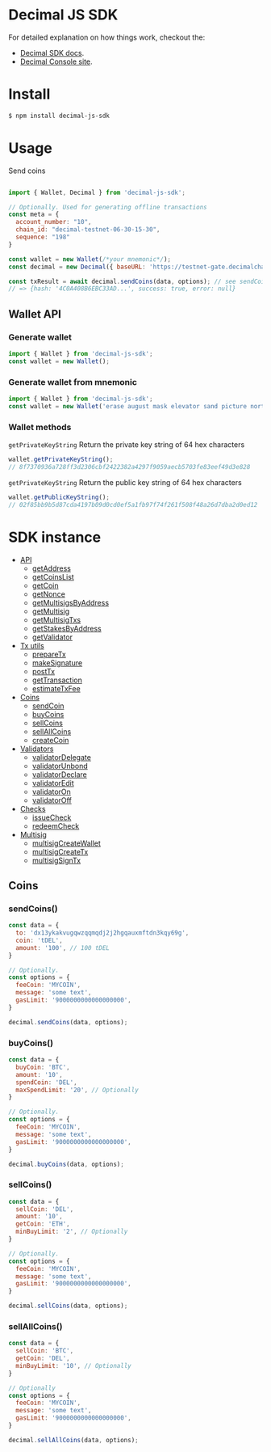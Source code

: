 # Decimal JS SDK

For detailed explanation on how things work, checkout the:

- [Decimal SDK docs](https://help.decimalchain.com/api-sdk/).
- [Decimal Console site](https://console.decimalchain.com/).

# Install

```bash
$ npm install decimal-js-sdk
```

# Usage

Send coins
```js

import { Wallet, Decimal } from 'decimal-js-sdk';

// Optionally. Used for generating offline transactions
const meta = {
  account_number: "10",
  chain_id: "decimal-testnet-06-30-15-30",
  sequence: "198"
}

const wallet = new Wallet(/*your mnemonic*/);
const decimal = new Decimal({ baseURL: 'https://testnet-gate.decimalchain.com/api/', wallet, meta })

const txResult = await decimal.sendCoins(data, options); // see sendCoins for details
// => {hash: '4C0A408B6EBC33AD...', success: true, error: null}
```

## Wallet API
### Generate wallet
```js
import { Wallet } from 'decimal-js-sdk';
const wallet = new Wallet();
```
### Generate wallet from mnemonic
```js
import { Wallet } from 'decimal-js-sdk';
const wallet = new Wallet('erase august mask elevator sand picture north there apple equal anchor target');
```
### Wallet methods
`getPrivateKeyString`
Return the private key string of 64 hex characters
```js
wallet.getPrivateKeyString();
// 8f7370936a728ff3d2306cbf2422382a4297f9059aecb5703fe83eef49d3e828
```
`getPrivateKeyString`
Return the public key string of 64 hex characters
```js
wallet.getPublicKeyString();
// 02f85bb9b5d87cda4197b09d0cd0ef5a1fb97f74f261f508f48a26d7dba2d0ed12
```

# SDK instance

- [API](#api)
  - [getAddress]()
  - [getCoinsList]()
  - [getCoin]()
  - [getNonce]()
  - [getMultisigsByAddress]()
  - [getMultisig]()
  - [getMultisigTxs]()
  - [getStakesByAddress]()
  - [getValidator]()
- [Tx utils]()
  - [prepareTx]()
  - [makeSignature]()
  - [postTx]()
  - [getTransaction]()
  - [estimateTxFee]()
- [Coins](#coins)
  - [sendCoin](#sendCoins)
  - [buyCoins](#buyCoins)
  - [sellCoins](#sellCoins)
  - [sellAllCoins](#sellAllCoins)
  - [createCoin]()
- [Validators]()
  - [validatorDelegate]()
  - [validatorUnbond]()
  - [validatorDeclare]()
  - [validatorEdit]()
  - [validatorOn]()
  - [validatorOff]()
- [Checks]()
  - [issueCheck]()
  - [redeemCheck]()
- [Multisig]()
  - [multisigCreateWallet]()
  - [multisigCreateTx]()
  - [multisigSignTx]()


<a name="coins"></a> 

## Coins

<a name="sendCoins"></a>

### sendCoins()

```js
const data = {
  to: 'dx13ykakvugqwzqqmqdj2j2hgqauxmftdn3kqy69g',
  coin: 'tDEL',
  amount: '100', // 100 tDEL
}

// Optionally.
const options = {
  feeCoin: 'MYCOIN',
  message: 'some text',
  gasLimit: '9000000000000000000',
}

decimal.sendCoins(data, options);
```
<a name="buyCoins"></a>

### buyCoins()

```js
const data = {
  buyCoin: 'BTC',
  amount: '10',
  spendCoin: 'DEL',
  maxSpendLimit: '20', // Optionally
}

// Optionally.
const options = {
  feeCoin: 'MYCOIN',
  message: 'some text',
  gasLimit: '9000000000000000000',
}

decimal.buyCoins(data, options);
```
<a name="sellCoins"></a>

### sellCoins()

```js
const data = {
  sellCoin: 'DEL',
  amount: '10',
  getCoin: 'ETH',
  minBuyLimit: '2', // Optionally
}

// Optionally.
const options = {
  feeCoin: 'MYCOIN',
  message: 'some text',
  gasLimit: '9000000000000000000',
}

decimal.sellCoins(data, options);
```
<a name="sellAllCoins"></a>

### sellAllCoins()
```js
const data = {
  sellCoin: 'BTC',
  getCoin: 'DEL',
  minBuyLimit: '10', // Optionally
}

// Optionally
const options = {
  feeCoin: 'MYCOIN',
  message: 'some text',
  gasLimit: '9000000000000000000',
}

decimal.sellAllCoins(data, options);
```



